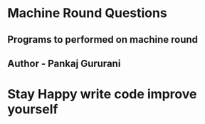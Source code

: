 # Machine Round Questions

## Programs to performed on machine round 


## Author - Pankaj Gururani 
# Stay Happy write code improve yourself
